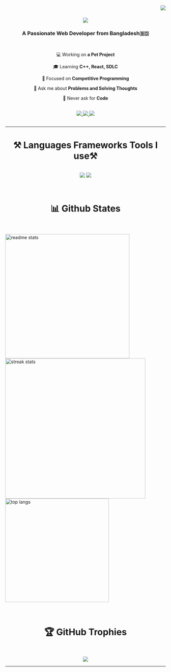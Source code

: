 <img align="right" src="https://visitor-badge.laobi.icu/badge?page_id=khan1203.khan1203" />

<h1 align="center">
    <img src="https://readme-typing-svg.herokuapp.com/?font=Righteous&size=35&center=true&vCenter=true&width=500&height=70&duration=4000&lines=Assalamu+Alaikum;+I'm+Rifat+Khan+👋;Tech+🚀+and+Business+💼+Enthusiust+🤠;" />
</h1>

<h3 align="center">A Passionate Web Developer from Bangladesh🇧🇩</h3>

<br/>

<div align="center">

💻 Working on **a Pet Project**
 
🎓 Learning **C++, React, SDLC**

🎯 Focused on **Competitive Programming**

💬 Ask me about **Problems and Solving Thoughts**
 
👀 Never ask for **Code**
 
<div/>
    
 <br/>
 
<div align="center"> 
  <a href="mailto:rk.rifat1203@gmail.com">
    <img src="https://img.shields.io/badge/Gmail-333333?style=for-the-badge&logo=gmail&logoColor=red" />
  </a>
  <a href="https://linkedin.com/in/khan1203" target="_blank">
    <img src="https://img.shields.io/badge/LinkedIn-0077B5?style=for-the-badge&logo=linkedin&logoColor=white" target="_blank" />
  </a>
  <a href="https://khan1203.github.io" target="_blank">
     <img src="https://img.shields.io/badge/Portfolio-FF5722?style=for-the-badge&logo=todoist&logoColor=white" target="_blank" /> <!-- sqlite, safari, google-chrome are other good icon options -->
  </a>
</div>

 <br/>
<hr/>

# ⚒️ Languages Frameworks Tools I use⚒️
<br/>
<div align="center">
    <img src="https://skillicons.dev/icons?i=react,bootstrap,mui,html,css,vscode,figma,tailwind,git,github" />
    <img src="https://skillicons.dev/icons?i=nodejs,python,javascript,typescript,express,firebase,mongodb,c,cpp,nextjs" /><br>
</div>

<br/>

<br/>

# 📊 Github States
<br/>
<br/>

<div align=left>
  <img width=390 src="https://awesome-github-stats.azurewebsites.net/user-stats/khan1203?cardType=github&theme=react&preferLogin=true" alt="readme stats" />
  <img width=440 src="https://github-readme-streak-stats-salesp07.vercel.app/?user=khan1203&count_private=true&theme=react&border_radius=10" alt="streak stats"/>
  
  <img width=325 align="center" src="https://github-readme-stats-salesp07.vercel.app/api/top-langs/?username=khan1203&hide=HTML&langs_count=8&layout=compact&theme=react&border_radius=10&size_weight=0.5&count_weight=0.5&exclude_repo=github-readme-stats" alt="top langs" />
</div>

<br/>
<br/>
 
# 🏆 GitHub Trophies
<br/>

![](https://github-profile-trophy.vercel.app/?username=khan1203&theme=flat&no-frame=false&no-bg=false&margin-w=4)


<hr/>


<br/><br/>




<!---
khan1203/khan1203 is a ✨ special ✨ repository because its `README.md` (this file) appears on your GitHub profile.
You can click the Preview link to take a look at your changes.
--->
